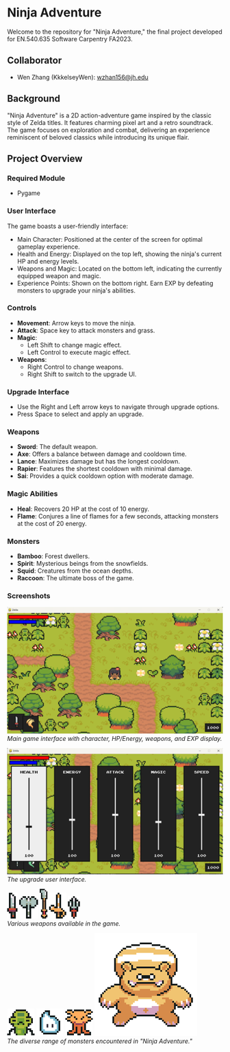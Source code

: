 # Ninja Adventure

Welcome to the repository for "Ninja Adventure," the final project developed for EN.540.635 Software Carpentry FA2023.

## Collaborator
- Wen Zhang (KkkelseyWen): wzhan156@jh.edu

## Background
"Ninja Adventure" is a 2D action-adventure game inspired by the classic style of Zelda titles. It features charming pixel art and a retro soundtrack. The game focuses on exploration and combat, delivering an experience reminiscent of beloved classics while introducing its unique flair.

## Project Overview

### Required Module
- Pygame

### User Interface
The game boasts a user-friendly interface:
- Main Character: Positioned at the center of the screen for optimal gameplay experience.
- Health and Energy: Displayed on the top left, showing the ninja's current HP and energy levels.
- Weapons and Magic: Located on the bottom left, indicating the currently equipped weapon and magic.
- Experience Points: Shown on the bottom right. Earn EXP by defeating monsters to upgrade your ninja's abilities.

### Controls
- **Movement**: Arrow keys to move the ninja.
- **Attack**: Space key to attack monsters and grass.
- **Magic**: 
  - Left Shift to change magic effect.
  - Left Control to execute magic effect.
- **Weapons**: 
  - Right Control to change weapons.
  - Right Shift to switch to the upgrade UI.

### Upgrade Interface
- Use the Right and Left arrow keys to navigate through upgrade options.
- Press Space to select and apply an upgrade.

### Weapons
- **Sword**: The default weapon.
- **Axe**: Offers a balance between damage and cooldown time.
- **Lance**: Maximizes damage but has the longest cooldown.
- **Rapier**: Features the shortest cooldown with minimal damage.
- **Sai**: Provides a quick cooldown option with moderate damage.

### Magic Abilities
- **Heal**: Recovers 20 HP at the cost of 10 energy.
- **Flame**: Conjures a line of flames for a few seconds, attacking monsters at the cost of 20 energy.

### Monsters
- **Bamboo**: Forest dwellers.
- **Spirit**: Mysterious beings from the snowfields.
- **Squid**: Creatures from the ocean depths.
- **Raccoon**: The ultimate boss of the game.

### Screenshots
![Ninja Adventure UI](img.png)
_Main game interface with character, HP/Energy, weapons, and EXP display._

![Upgrade UI](img_1.png)
_The upgrade user interface._

![Weapons](img_6.png) ![Axe](img_2.png) ![Lance](img_3.png) ![Rapier](img_4.png) ![Sai](img_5.png)   
_Various weapons available in the game._

![Monsters](img_7.png) ![Spirit](img_9.png) ![Squid](img_10.png) ![Raccoon](img_8.png)   
_The diverse range of monsters encountered in "Ninja Adventure."_








